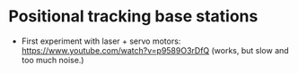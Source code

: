 # Positional tracking base stations

* First experiment with laser + servo motors: https://www.youtube.com/watch?v=p9589O3rDfQ (works, but slow and too much noise.)
